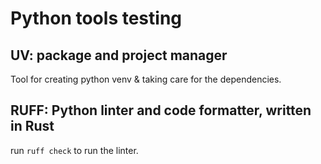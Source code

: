 # Python tools testing
## UV: package and project manager
Tool for creating python venv & taking care for the dependencies.

## RUFF: Python linter and code formatter, written in Rust

run ```ruff check``` to run the linter.